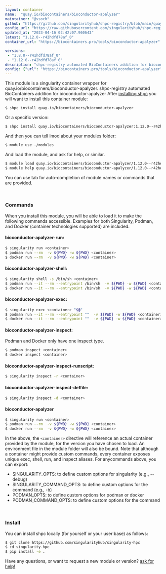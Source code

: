 ```yaml
---
layout: container
name:  "quay.io/biocontainers/bioconductor-apalyzer"
maintainer: "@vsoch"
github: "https://github.com/singularityhub/shpc-registry/blob/main/quay.io/biocontainers/bioconductor-apalyzer/container.yaml"
config_url: "https://raw.githubusercontent.com/singularityhub/shpc-registry/main/quay.io/biocontainers/bioconductor-apalyzer/container.yaml"
updated_at: "2023-04-16 02:42:07.960643"
latest: "1.12.0--r42hdfd78af_0"
container_url: "https://biocontainers.pro/tools/bioconductor-apalyzer"

versions:
 - "1.8.0--r41hdfd78af_0"
 - "1.12.0--r42hdfd78af_0"
description: "shpc-registry automated BioContainers addition for bioconductor-apalyzer"
config: {"url": "https://biocontainers.pro/tools/bioconductor-apalyzer", "maintainer": "@vsoch", "description": "shpc-registry automated BioContainers addition for bioconductor-apalyzer", "latest": {"1.12.0--r42hdfd78af_0": "sha256:f1bc139f8b60785979eb06f9856c4c3db8f53b3954c200232ec1dcb020273dae"}, "tags": {"1.8.0--r41hdfd78af_0": "sha256:360430302712778e0b7efa552b37e1d85e818559b7dc282f305a8bde37b3d9a3", "1.12.0--r42hdfd78af_0": "sha256:f1bc139f8b60785979eb06f9856c4c3db8f53b3954c200232ec1dcb020273dae"}, "docker": "quay.io/biocontainers/bioconductor-apalyzer"}
---
```


This module is a singularity container wrapper for quay.io/biocontainers/bioconductor-apalyzer.
shpc-registry automated BioContainers addition for bioconductor-apalyzer
After [installing shpc](#install) you will want to install this container module:


```bash
$ shpc install quay.io/biocontainers/bioconductor-apalyzer
```

Or a specific version:

```bash
$ shpc install quay.io/biocontainers/bioconductor-apalyzer:1.12.0--r42hdfd78af_0
```

And then you can tell lmod about your modules folder:

```bash
$ module use ./modules
```

And load the module, and ask for help, or similar.

```bash
$ module load quay.io/biocontainers/bioconductor-apalyzer/1.12.0--r42hdfd78af_0
$ module help quay.io/biocontainers/bioconductor-apalyzer/1.12.0--r42hdfd78af_0
```

You can use tab for auto-completion of module names or commands that are provided.

<br>

### Commands

When you install this module, you will be able to load it to make the following commands accessible.
Examples for both Singularity, Podman, and Docker (container technologies supported) are included.

#### bioconductor-apalyzer-run:

```bash
$ singularity run <container>
$ podman run --rm  -v ${PWD} -w ${PWD} <container>
$ docker run --rm  -v ${PWD} -w ${PWD} <container>
```

#### bioconductor-apalyzer-shell:

```bash
$ singularity shell -s /bin/sh <container>
$ podman run --it --rm --entrypoint /bin/sh  -v ${PWD} -w ${PWD} <container>
$ docker run --it --rm --entrypoint /bin/sh  -v ${PWD} -w ${PWD} <container>
```

#### bioconductor-apalyzer-exec:

```bash
$ singularity exec <container> "$@"
$ podman run --it --rm --entrypoint ""  -v ${PWD} -w ${PWD} <container> "$@"
$ docker run --it --rm --entrypoint ""  -v ${PWD} -w ${PWD} <container> "$@"
```

#### bioconductor-apalyzer-inspect:

Podman and Docker only have one inspect type.

```bash
$ podman inspect <container>
$ docker inspect <container>
```

#### bioconductor-apalyzer-inspect-runscript:

```bash
$ singularity inspect -r <container>
```

#### bioconductor-apalyzer-inspect-deffile:

```bash
$ singularity inspect -d <container>
```



#### bioconductor-apalyzer

```bash
$ singularity run <container>
$ podman run --rm  -v ${PWD} -w ${PWD} <container>
$ docker run --rm  -v ${PWD} -w ${PWD} <container>
```


In the above, the `<container>` directive will reference an actual container provided
by the module, for the version you have chosen to load. An environment file in the
module folder will also be bound. Note that although a container
might provide custom commands, every container exposes unique exec, shell, run, and
inspect aliases. For anycommands above, you can export:

 - SINGULARITY_OPTS: to define custom options for singularity (e.g., --debug)
 - SINGULARITY_COMMAND_OPTS: to define custom options for the command (e.g., -b)
 - PODMAN_OPTS: to define custom options for podman or docker
 - PODMAN_COMMAND_OPTS: to define custom options for the command

<br>

### Install

You can install shpc locally (for yourself or your user base) as follows:

```bash
$ git clone https://github.com/singularityhub/singularity-hpc
$ cd singularity-hpc
$ pip install -e .
```

Have any questions, or want to request a new module or version? [ask for help!](https://github.com/singularityhub/singularity-hpc/issues)